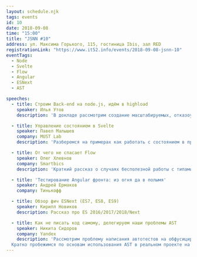 ```yaml
---
layout: schedule.njk
tags: events
id: 10
date: 2018-09-08
time: "15:00"
title: "JSNN #10"
address: ул. Максима Горького, 115, гостиница Ibis, зал RED
registrationLink: "https://www.it52.info/events/2018-09-08-jsnn-10"
eventTags:
  - Node
  - Svelte
  - Flow
  - Angular
  - ESNext
  - AST

speeches:
  - title: Строим Back-end на node.js, идём в highload
    speaker: Илья Утов
    description: 'В докладе рассмотрим создание масштабируемых, отказоустойчивых server-side проектов на node.js. Поговорим о v8 и чуточку зацепим libuv'

  - title: Управление состоянием в Svelte
    speaker: Павел Малышев
    company: MUST Lab
    description: 'Разберемся на примерах как работать с состоянием в приложениях на SvelteJS. Что такое Svelte Store и чем он отличается от Redux.'

  - title: От чего не спасает Flow
    speaker: Олег Хлевнов
    company: Smartbics
    description: 'Краткий рассказ о случаях бесполезной работы с типами.'

  - title: 'Тестирование Angular фронта: из огня да в полымя'
    speaker: Андрей Ермаков
    company: Тинькофф

  - title: Обзор фич ESNext (ES7, ES8, ES9)
    speaker: Кирилл Новиков
    description: Рассказ про ES 2016/2017/2018/Next

  - title: Как не писать код самому, делегируем наши проблемы AST
    speaker: Никита Сидоров
    company: Yandex
    description: 'Рассмотрим проблему написания автотестов на обфусицированные React-компоненты и страницы.
  Кратко пробежимся по основам использования AST в реальном проекте на примере автогенерации селекторов для React-компонент, используя библиотеку reselector.'
---
```


<!-- Привет, друзья!

Настало время встретиться вновь и поговорить про самое важное и интересное. :)

Мероприятие проводится при поддержке компании «[Toptal](https://www.toptal.com/)».

----

#### Подробнее о спонсоре

Toptal - это сеть, объединяющая лучших специалистов мира с ведущими мировыми компаниями. В настоящее время есть много возможностей для работы над интересными JavaScript проектами с клиентами из Европы, Северной Америке и другие. Для нашей сети мы предоставляем множество возможностей профессионального развития от Toptal Academy, "Cеть спикеров" и многое другое.

Подробнее на: [toptal.com](https://www.toptal.com)

---

Есть идеи или предложения? Хочешь что-то рассказать?
Пишите мне в [telegram](https://t.me/r3nya) или [почту](mailto:hello-jsnn@pm.me).

Приходите, будет интересно! -->
